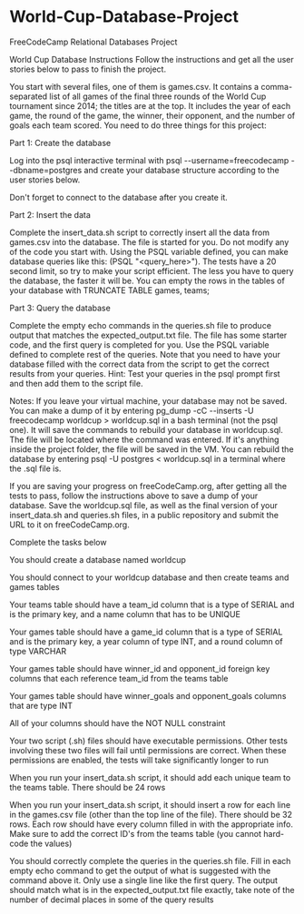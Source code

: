 # World-Cup-Database-Project
FreeCodeCamp Relational Databases Project


World Cup Database
Instructions
Follow the instructions and get all the user stories below to pass to finish the project.

You start with several files, one of them is games.csv. It contains a comma-separated list of all games of the final three rounds of the World Cup tournament since 2014; the titles are at the top. It includes the year of each game, the round of the game, the winner, their opponent, and the number of goals each team scored. You need to do three things for this project:

Part 1: Create the database

Log into the psql interactive terminal with psql --username=freecodecamp --dbname=postgres and create your database structure according to the user stories below.

Don't forget to connect to the database after you create it.

Part 2: Insert the data

Complete the insert_data.sh script to correctly insert all the data from games.csv into the database. The file is started for you. Do not modify any of the code you start with. Using the PSQL variable defined, you can make database queries like this: $($PSQL "<query_here>"). The tests have a 20 second limit, so try to make your script efficient. The less you have to query the database, the faster it will be. You can empty the rows in the tables of your database with TRUNCATE TABLE games, teams;

Part 3: Query the database

Complete the empty echo commands in the queries.sh file to produce output that matches the expected_output.txt file. The file has some starter code, and the first query is completed for you. Use the PSQL variable defined to complete rest of the queries. Note that you need to have your database filled with the correct data from the script to get the correct results from your queries. Hint: Test your queries in the psql prompt first and then add them to the script file.

Notes:
If you leave your virtual machine, your database may not be saved. You can make a dump of it by entering pg_dump -cC --inserts -U freecodecamp worldcup > worldcup.sql in a bash terminal (not the psql one). It will save the commands to rebuild your database in worldcup.sql. The file will be located where the command was entered. If it's anything inside the project folder, the file will be saved in the VM. You can rebuild the database by entering psql -U postgres < worldcup.sql in a terminal where the .sql file is.

If you are saving your progress on freeCodeCamp.org, after getting all the tests to pass, follow the instructions above to save a dump of your database. Save the worldcup.sql file, as well as the final version of your insert_data.sh and queries.sh files, in a public repository and submit the URL to it on freeCodeCamp.org.

Complete the tasks below

You should create a database named worldcup

You should connect to your worldcup database and then create teams and games tables

Your teams table should have a team_id column that is a type of SERIAL and is the primary key, and a name column that has to be UNIQUE

Your games table should have a game_id column that is a type of SERIAL and is the primary key, a year column of type INT, and a round column of type VARCHAR

Your games table should have winner_id and opponent_id foreign key columns that each reference team_id from the teams table

Your games table should have winner_goals and opponent_goals columns that are type INT

All of your columns should have the NOT NULL constraint

Your two script (.sh) files should have executable permissions. Other tests involving these two files will fail until permissions are correct. When these permissions are enabled, the tests will take significantly longer to run

When you run your insert_data.sh script, it should add each unique team to the teams table. There should be 24 rows

When you run your insert_data.sh script, it should insert a row for each line in the games.csv file (other than the top line of the file). There should be 32 rows. Each row should have every column filled in with the appropriate info. Make sure to add the correct ID's from the teams table (you cannot hard-code the values)

You should correctly complete the queries in the queries.sh file. Fill in each empty echo command to get the output of what is suggested with the command above it. Only use a single line like the first query. The output should match what is in the expected_output.txt file exactly, take note of the number of decimal places in some of the query results
